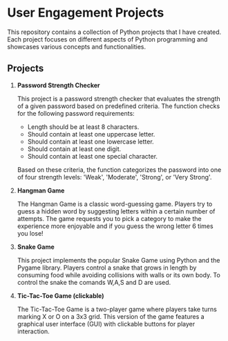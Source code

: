 # User Engagement Projects

This repository contains a collection of Python projects that I have created. Each project focuses on different aspects of Python programming and showcases various concepts and functionalities.

## Projects

1. **Password Strength Checker**

   This project is a password strength checker that evaluates the strength of a given password based on predefined criteria. 
   The function checks for the following password requirements:
   - Length should be at least 8 characters.
   - Should contain at least one uppercase letter.
   - Should contain at least one lowercase letter.
   - Should contain at least one digit.
   - Should contain at least one special character.

   Based on these criteria, the function categorizes the password into one of four strength levels: 'Weak', 'Moderate', 'Strong', or 'Very Strong'.

2. **Hangman Game**

   The Hangman Game is a classic word-guessing game. Players try to guess a hidden word by suggesting letters within a certain number of attempts. The game requests you to pick a category to make the 
   experience more enjoyable and if you guess the wrong letter 6 times you lose!


3. **Snake Game**

   This project implements the popular Snake Game using Python and the Pygame library. Players control a snake that grows in length by consuming food while avoiding collisions with walls or its own body. To 
   control the snake the comands W,A,S and D are used.


4. **Tic-Tac-Toe Game (clickable)**

   The Tic-Tac-Toe Game is a two-player game where players take turns marking X or O on a 3x3 grid. This version of the game features a graphical user interface (GUI) with clickable buttons for player 
   interaction.

  




